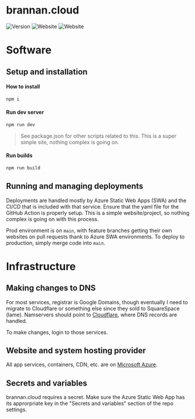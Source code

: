 # brannan.cloud

![Version](https://shields.io/github/package-json/v/bananabrann/bananabrann.dev?cloud?logo=npm)
![Website](https://img.shields.io/website?url=https%3A%2F%2Fbananabrann.dev&logo=microsoft-azure&label=bananabrann.dev)
![Website](https://img.shields.io/website?url=https%3A%2F%2Fbrannan.cloud&logo=microsoft-azure&label=brannan.cloud)

# Software

## Setup and installation

#### How to install

```bash
npm i
```

#### Run dev server

```bash
npm run dev
```

> See package.json for other scripts related to this. This is a super simple site, nothing complex is going on.

#### Run builds

```bash
npm run build
```

## Running and managing deployments

Deployments are handled mostly by Azure Static Web Apps (SWA) and the CI/CD that is included with that service. Ensure that the yaml file for the GitHub Action is properly setup. This is a simple website/project, so nothing complex is going on with this process.

Prod environment is on `main`, with feature branches getting their own websites on pull requests thank to Azure SWA environments. To deploy to production, simply merge code into `main`.

# Infrastructure

## Making changes to DNS

For most services, registrar is Google Domains, though eventually I need to migrate to Cloudflare or something else since they sold to SquareSpace (lame). Namservers should point to [Cloudflare](https://cloudflare.com), where DNS records are handled.

To make changes, login to those services.

## Website and system hosting provider

All app services, containers, CDN, etc. are on [Microsoft Azure](https://portal.azure.com/signin/index/).

## Secrets and variables

brannan.cloud requires a secret. Make sure the Azure Static Web App has its approrpriate key in the "Secrets and variables" section of the repo settings.

